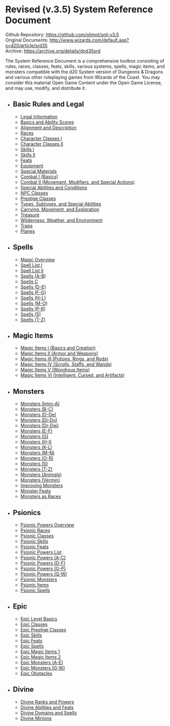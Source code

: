 # Revised (v.3.5) System Reference Document

Github Repository: <https://github.com/olimot/srd-v3.5>  
Original Documents:
<http://www.wizards.com/default.asp?x=d20/article/srd35>  
Archive: <https://archive.org/details/dnd35srd>  

The System Reference Document is a comprehensive toolbox consisting of
rules, races, classes, feats, skills, various systems, spells, magic
items, and monsters compatible with the d20 System version of Dungeons &
Dragons and various other roleplaying games from Wizards of the Coast.
You may consider this material Open Game Content under the Open Game
License, and may use, modify, and distribute it.

-   ## Basic Rules and Legal

    -   [Legal
        Information](basic-rules-and-legal/legal-information.html)
    -   [Basics and Ability
        Scores](basic-rules-and-legal/basics-and-ability-scores.html)
    -   [Alignment and
        Description](basic-rules-and-legal/alignment-and-description.html)
    -   [Races](basic-rules-and-legal/races.html)
    -   [Character Classes
        I](basic-rules-and-legal/character-classes-i.html)
    -   [Character Classes
        II](basic-rules-and-legal/character-classes-ii.html)
    -   [Skills I](basic-rules-and-legal/skills-i.html)
    -   [Skills II](basic-rules-and-legal/skills-ii.html)
    -   [Feats](basic-rules-and-legal/feats.html)
    -   [Equipment](basic-rules-and-legal/equipment.html)
    -   [Special
        Materials](basic-rules-and-legal/special-materials.html)
    -   [Combat I (Basics)](basic-rules-and-legal/combat-i-basics.html)
    -   [Combat II (Movement, Modifiers, and Special
        Actions)](basic-rules-and-legal/combat-ii-movement-modifiers-and-special-actions.html)
    -   [Special Abilities and
        Conditions](basic-rules-and-legal/special-abilities-and-conditions.html)
    -   [NPC Classes](basic-rules-and-legal/npc-classes.html)
    -   [Prestige Classes](basic-rules-and-legal/prestige-classes.html)
    -   [Types, Subtypes, and Special
        Abilities](basic-rules-and-legal/types-subtypes-and-special-abilities.html)
    -   [Carrying, Movement, and
        Exploration](basic-rules-and-legal/carrying-movement-and-exploration.html)
    -   [Treasure](basic-rules-and-legal/treasure.html)
    -   [Wilderness, Weather, and
        Environment](basic-rules-and-legal/wilderness-weather-and-environment.html)
    -   [Traps](basic-rules-and-legal/traps.html)
    -   [Planes](basic-rules-and-legal/planes.html)

-   ## Spells

    -   [Magic Overview](spells/magic-overview.html)
    -   [Spell List I](spells/spell-list-i.html)
    -   [Spell List II](spells/spell-list-ii.html)
    -   [Spells (A-B)](spells/spells-a-b.html)
    -   [Spells C](spells/spells-c.html)
    -   [Spells (D-E)](spells/spells-d-e.html)
    -   [Spells (F-G)](spells/spells-f-g.html)
    -   [Spells (H-L)](spells/spells-h-l.html)
    -   [Spells (M-O)](spells/spells-m-o.html)
    -   [Spells (P-R)](spells/spells-p-r.html)
    -   [Spells (S)](spells/spells-s.html)
    -   [Spells (T-Z)](spells/spells-t-z.html)

-   ## Magic Items

    -   [Magic Items I (Basics and
        Creation)](magic-items/magic-items-i-basics-and-creation.html)
    -   [Magic Items II (Armor and
        Weapons)](magic-items/magic-items-ii-armor-and-weapons.html)
    -   [Magic Items III (Potions, Rings, and
        Rods)](magic-items/magic-items-iii-potions-rings-and-rods.html)
    -   [Magic Items IV (Scrolls, Staffs, and
        Wands)](magic-items/magic-items-iv-scrolls-staffs-and-wands.html)
    -   [Magic Items V (Wondrous
        Items)](magic-items/magic-items-v-wondrous-items.html)
    -   [Magic Items VI (Intelligent, Cursed, and
        Artifacts)](magic-items/magic-items-vi-intelligent-cursed-and-artifacts.html)

-   ## Monsters

    -   [Monsters (Intro-A)](monsters/monsters-intro-a.html)
    -   [Monsters (B-C)](monsters/monsters-b-c.html)
    -   [Monsters (D-De)](monsters/monsters-d-de.html)
    -   [Monsters (Di-Do)](monsters/monsters-di-do.html)
    -   [Monsters (Dr-Dw)](monsters/monsters-dr-dw.html)
    -   [Monsters (E-F)](monsters/monsters-e-f.html)
    -   [Monsters (G)](monsters/monsters-g.html)
    -   [Monsters (H-I)](monsters/monsters-h-i.html)
    -   [Monsters (K-L)](monsters/monsters-k-l.html)
    -   [Monsters (M-N)](monsters/monsters-m-n.html)
    -   [Monsters (O-R)](monsters/monsters-o-r.html)
    -   [Monsters (S)](monsters/monsters-s.html)
    -   [Monsters (T-Z)](monsters/monsters-t-z.html)
    -   [Monsters (Animals)](monsters/monsters-animals.html)
    -   [Monsters (Vermin)](monsters/monsters-vermin.html)
    -   [Improving Monsters](monsters/improving-monsters.html)
    -   [Monster Feats](monsters/monster-feats.html)
    -   [Monsters as Races](monsters/monsters-as-races.html)

-   ## Psionics

    -   [Psionic Powers Overview](psionics/psionic-powers-overview.html)
    -   [Psionic Races](psionics/psionic-races.html)
    -   [Psionic Classes](psionics/psionic-classes.html)
    -   [Psionic Skills](psionics/psionic-skills.html)
    -   [Psionic Feats](psionics/psionic-feats.html)
    -   [Psionic Powers List](psionics/psionic-powers-list.html)
    -   [Psionic Powers (A-C)](psionics/psionic-powers-a-c.html)
    -   [Psionic Powers (D-F)](psionics/psionic-powers-d-f.html)
    -   [Psionic Powers (G-P)](psionics/psionic-powers-g-p.html)
    -   [Psionic Powers (Q-W)](psionics/psionic-powers-q-w.html)
    -   [Psionic Monsters](psionics/psionic-monsters.html)
    -   [Psionic Items](psionics/psionic-items.html)
    -   [Psionic Spells](psionics/psionic-spells.html)

-   ## Epic

    -   [Epic Level Basics](epic/epic-level-basics.html)
    -   [Epic Classes](epic/epic-classes.html)
    -   [Epic Prestige Classes](epic/epic-prestige-classes.html)
    -   [Epic Skills](epic/epic-skills.html)
    -   [Epic Feats](epic/epic-feats.html)
    -   [Epic Spells](epic/epic-spells.html)
    -   [Epic Magic Items 1](epic/epic-magic-items-1.html)
    -   [Epic Magic Items 2](epic/epic-magic-items-2.html)
    -   [Epic Monsters (A-E)](epic/epic-monsters-a-e.html)
    -   [Epic Monsters (G-W)](epic/epic-monsters-g-w.html)
    -   [Epic Obstacles](epic/epic-obstacles.html)

-   ## Divine

    -   [Divine Ranks and Powers](divine/divine-ranks-and-powers.html)
    -   [Divine Abilities and
        Feats](divine/divine-abilities-and-feats.html)
    -   [Divine Domains and
        Spells](divine/divine-domains-and-spells.html)
    -   [Divine Minions](divine/divine-minions.html)
